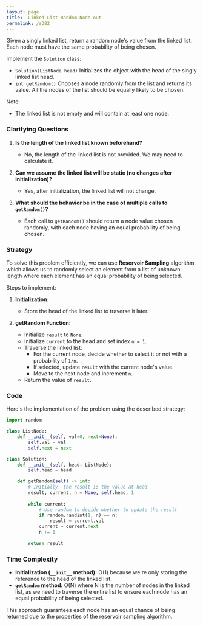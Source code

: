 ```yaml
---
layout: page
title:  Linked List Random Node-out
permalink: /s382
---
```


Given a singly linked list, return a random node's value from the linked list. Each node must have the same probability of being chosen.

Implement the `Solution` class:

- `Solution(ListNode head)` Initializes the object with the head of the singly linked list head.
- `int getRandom()` Chooses a node randomly from the list and returns its value. All the nodes of the list should be equally likely to be chosen.

Note:
- The linked list is not empty and will contain at least one node.

### Clarifying Questions

1. **Is the length of the linked list known beforehand?**
   - No, the length of the linked list is not provided. We may need to calculate it.

2. **Can we assume the linked list will be static (no changes after initialization)?**
   - Yes, after initialization, the linked list will not change.

3. **What should the behavior be in the case of multiple calls to `getRandom()`?**
   - Each call to `getRandom()` should return a node value chosen randomly, with each node having an equal probability of being chosen.

### Strategy

To solve this problem efficiently, we can use **Reservoir Sampling** algorithm, which allows us to randomly select an element from a list of unknown length where each element has an equal probability of being selected.

Steps to implement:

1. **Initialization:**
   - Store the head of the linked list to traverse it later.

2. **getRandom Function:**
   - Initialize `result` to `None`.
   - Initialize `current` to the head and set index `n = 1`.
   - Traverse the linked list:
     - For the current node, decide whether to select it or not with a probability of `1/n`.
     - If selected, update `result` with the current node's value.
     - Move to the next node and increment `n`.
   - Return the value of `result`.

### Code

Here's the implementation of the problem using the described strategy:

```python
import random

class ListNode:
    def __init__(self, val=0, next=None):
        self.val = val
        self.next = next

class Solution:
    def __init__(self, head: ListNode):
        self.head = head

    def getRandom(self) -> int:
        # Initially, the result is the value at head
        result, current, n = None, self.head, 1
        
        while current:
            # Use random to decide whether to update the result
            if random.randint(1, n) == n:
                result = current.val
            current = current.next
            n += 1
        
        return result
```

### Time Complexity

- **Initialization (`__init__` method):** O(1) because we're only storing the reference to the head of the linked list.
- **`getRandom` method:** O(N) where N is the number of nodes in the linked list, as we need to traverse the entire list to ensure each node has an equal probability of being selected.

This approach guarantees each node has an equal chance of being returned due to the properties of the reservoir sampling algorithm.